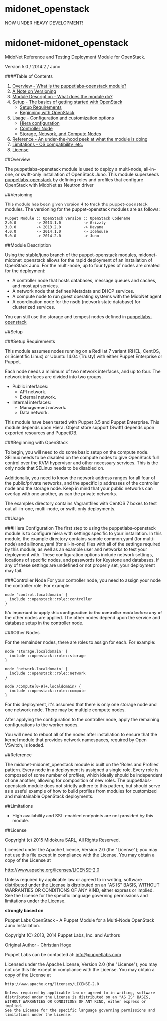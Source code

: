 # midonet_openstack

NOW UNDER HEAVY DEVELOPMENT!


# midonet-midonet_openstack

MidoNet Reference and Testing Deployment Module for OpenStack.

Version 5.0 / 2014.2 / Juno

####Table of Contents

1. [Overview - What is the puppetlabs-openstack module?](#overview)
2. [A Note on Versioning](#versioning)
2. [Module Description - What does the module do?](#module-description)
3. [Setup - The basics of getting started with OpenStack](#setup)
    * [Setup Requirements](#setup-requirements)
    * [Beginning with OpenStack](#beginning-with-openstack)
4. [Usage - Configuration and customization options](#usage)
    * [Hiera configuration](#hiera-configuration)
    * [Controller Node](#controller-node)
    * [Storage, Network, and Compute Nodes](#other-nodes)
5. [Reference - An under-the-hood peek at what the module is doing](#reference)
6. [Limitations - OS compatibility, etc.](#limitations)
7. [License](#license)

##Overview

The puppetlabs-openstack module is used to deploy a multi-node, all-in-one, or swift-only installation of
OpenStack Juno. This module superseeds [puppetlabs-openstack](http://github.com/puppetlabs/puppetlabs-openstack)
by defining roles and profiles that configure OpenStack with MidoNet as Neutron driver

##Versioning

This module has been given version 4 to track the puppet-openstack modules. The versioning for the
puppet-openstack modules are as follows:

```
Puppet Module :: OpenStack Version :: OpenStack Codename
2.0.0         -> 2013.1.0          -> Grizzly
3.0.0         -> 2013.2.0          -> Havana
4.0.0         -> 2014.1.0          -> Icehouse
5.0.0         -> 2014.2.0          -> Juno
```

##Module Description

Using the stable/juno branch of the puppet-openstack modules, midonet-midonet_openstack allows
for the rapid deployment of an installation of OpenStack Juno. For the multi-node, up to four
types of nodes are created for the deployment:

* A controller node that hosts databases, message queues and caches, and most api services.
* A network node that defines Metadata and DHCP services.
* A compute node to run guest operating systems with the MidoNet agent
* A coordination node for the nsdb (network state database) for clusterized services.

You can still use the storage and tempest nodes defined in [puppetlabs-openstack](https://github.com/puppetlabs/puppetlabs-openstack/blob/master/README.md#module-description)

##Setup

###Setup Requirements

This module assumes nodes running on a RedHat 7 variant (RHEL, CentOS, or Scientific Linux)
or Ubuntu 14.04 (Trusty) with either Puppet Enterprise or Puppet.

Each node needs a minimum of two network interfaces, and up to four.
The network interfaces are divided into two groups.

- Public interfaces:
  * API network.
  * External network.
- Internal interfaces:
  * Management network.
  * Data network.

This module have been tested with Puppet 3.5 and Puppet Enterprise. This module depends upon Hiera. Object
store support (Swift) depends upon exported resources and PuppetDB.

###Beginning with OpenStack

To begin, you will need to do some basic setup on the compute node. SElinux needs to be disabled
on the compute nodes to give OpenStack full control over the KVM hypervisor and other necessary
services. This is the only node that SELinux needs to be disabled on.

Additionally, you need to know the network address ranges for all four of the public/private networks,
and the specific ip addresses of the controller node and the storage node. Keep in mind that your
public networks can overlap with one another, as can the private networks.

The examples directory contains Vagrantfiles with CentOS 7 boxes to test out all-in-one, multi-node,
or swift-only deployments.

##Usage

###Hiera Configuration
The first step to using the puppetlabs-openstack module is to configure hiera with settings specific
to your installation. In this module, the example directory contains sample common.yaml (for multi-node)
and allinone.yaml (for all-in-one) files with all of the settings required by this module, as well as an
example user and networks to test your deployment with. These configuration options include network settings,
locations of specific nodes, and passwords for Keystone and databases. If any of these settings are
undefined or not properly set, your deployment may fail.

###Controller Node
For your controller node, you need to assign your node the controller role. For example:

```
node 'control.localdomain' {
  include ::openstack::role::controller
}
```

It's important to apply this configuration to the controller node before any of the other
nodes are applied. The other nodes depend upon the service and database setup in the controller
node.

###Other Nodes

For the remainder nodes, there are roles to assign for each. For example:
```
node 'storage.localdomain' {
  include ::openstack::role::storage
}

node 'network.localdomain' {
  include ::openstack::role::network
}

node /compute[0-9]+.localdomain/ {
  include ::openstack::role::compute
}
```

For this deployment, it's assumed that there is only one storage node and one network
node. There may be multiple compute nodes.

After applying the configuration to the controller node, apply the remaining
configurations to the worker nodes.

You will need to reboot all of the nodes after installation to ensure that the kernel
module that provides network namespaces, required by Open VSwitch, is loaded.

##Reference

The midonet-midonet_openstack module is built on the 'Roles and Profiles' pattern. Every node
in a deployment is assigned a single role. Every role is composed of some number of
profiles, which ideally should be independent of one another, allowing for composition
of new roles. The puppetlabs-openstack module does not strictly adhere to this pattern,
but should serve as a useful example of how to build profiles from modules for customized
and maintainable OpenStack deployments.

##Limitations

* High availability and SSL-enabled endpoints are not provided by this module.

##License

Copyright (c) 2015 Midokura SARL, All Rights Reserved.

Licensed under the Apache License, Version 2.0 (the "License");
you may not use this file except in compliance with the License.
You may obtain a copy of the License at

   http://www.apache.org/licenses/LICENSE-2.0

Unless required by applicable law or agreed to in writing, software
distributed under the License is distributed on an "AS IS" BASIS,
WITHOUT WARRANTIES OR CONDITIONS OF ANY KIND, either express or implied.
See the License for the specific language governing permissions and
limitations under the License.

**strongly based on**

Puppet Labs OpenStack - A Puppet Module for a Multi-Node OpenStack Juno Installation.

Copyright (C) 2013, 2014 Puppet Labs, Inc. and Authors

Original Author - Christian Hoge

Puppet Labs can be contacted at: info@puppetlabs.com

Licensed under the Apache License, Version 2.0 (the "License");
you may not use this file except in compliance with the License.
You may obtain a copy of the License at

    http://www.apache.org/licenses/LICENSE-2.0

    Unless required by applicable law or agreed to in writing, software
    distributed under the License is distributed on an "AS IS" BASIS,
    WITHOUT WARRANTIES OR CONDITIONS OF ANY KIND, either express or implied.
    See the License for the specific language governing permissions and
    limitations under the License.
